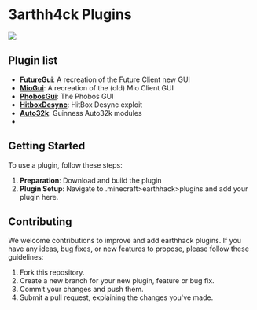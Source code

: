 # 3arthh4ck Plugins
<!-- Add an intro -->
[![](https://discordapp.com/api/guilds/1065633124366688298/widget.png?style=shield)](https://discord.gg/ByCCxHcX8U)
## Plugin list

- [**FutureGui**](https://github.com/3arthh4ckDevelopment/3arthh4ck-Plugins/tree/FutureGui): A recreation of the Future Client new GUI
- [**MioGui**](https://github.com/3arthh4ckDevelopment/3arthh4ck-Plugins/tree/MioClientGui): A recreation of the (old) Mio Client GUI
- [**PhobosGui**](https://github.com/3arthh4ckDevelopment/3arthh4ck-Plugins/tree/PhobosGui): The Phobos GUI
- [**HitboxDesync**](https://github.com/3arthh4ckDevelopment/3arthh4ck-Plugins/tree/HitboxDesync): HitBox Desync exploit
- [**Auto32k**](https://github.com/3arthh4ckDevelopment/3arthh4ck-Plugins/tree/Auto32k): Guinness Auto32k modules
- 

## Getting Started

To use a plugin, follow these steps:

1. **Preparation**: Download and build the plugin
2. **Plugin Setup**: Navigate to .minecraft>earthhack>plugins and add your plugin here.

## Contributing

We welcome contributions to improve and add earthhack plugins. If you have any ideas, bug fixes, or new features to propose, please follow these guidelines:

1. Fork this repository.
2. Create a new branch for your new plugin, feature or bug fix.
3. Commit your changes and push them.
4. Submit a pull request, explaining the changes you've made.
